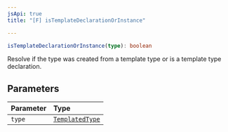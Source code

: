 ```yaml
---
jsApi: true
title: "[F] isTemplateDeclarationOrInstance"

---
```

```ts
isTemplateDeclarationOrInstance(type): boolean
```

Resolve if the type was created from a template type or is a template type declaration.

## Parameters

| Parameter | Type |
| :------ | :------ |
| `type` | [`TemplatedType`](../type-aliases/TemplatedType.md) |

